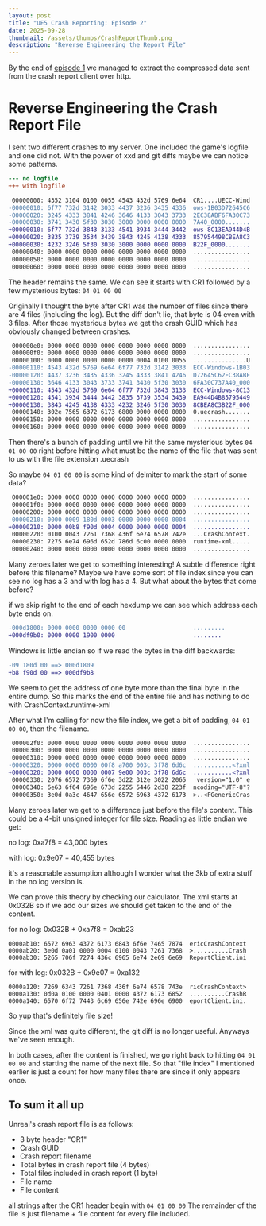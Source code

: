 ```yaml
---
layout: post
title: "UE5 Crash Reporting: Episode 2"
date: 2025-09-28
thumbnail: /assets/thumbs/CrashReportThumb.png
description: "Reverse Engineering the Report File"
---
```


By the end of [episode 1](https://samcollier.dev/2025/09/27/CrashReporting.html) we managed to extract
the compressed data sent from the crash report client over http.

# Reverse Engineering the Crash Report File
I sent two different crashes to my server. One included the game's logfile and one did not.
With the power of xxd and git diffs maybe we can notice some patterns.

```diff
--- no logfile
+++ with logfile

 00000000: 4352 3104 0100 0055 4543 432d 5769 6e64  CR1....UECC-Wind
-00000010: 6f77 732d 3142 3033 4437 3236 3435 4336  ows-1B03D72645C6
-00000020: 3245 4333 3841 4246 3646 4133 3043 3733  2EC38ABF6FA30C73
-00000030: 3741 3430 5f30 3030 3000 0000 0000 0000  7A40_0000.......
+00000010: 6f77 732d 3843 3133 4541 3934 3444 3442  ows-8C13EA944D4B
+00000020: 3835 3739 3534 3439 3843 4245 4138 4333  857954498CBEA8C3
+00000030: 4232 3246 5f30 3030 3000 0000 0000 0000  B22F_0000.......
 00000040: 0000 0000 0000 0000 0000 0000 0000 0000  ................
 00000050: 0000 0000 0000 0000 0000 0000 0000 0000  ................
 00000060: 0000 0000 0000 0000 0000 0000 0000 0000  ................
```

The header remains the same. We can see it starts with CR1 followed by a few mysterious bytes: `04 01 00 00`

Originally I thought the byte after CR1 was the number of files since there are 4 files (including the log).
But the diff don't lie, that byte is 04 even with 3 files.
After those mysterious bytes we get the crash GUID which has obviously changed between crashes.

```diff
 000000e0: 0000 0000 0000 0000 0000 0000 0000 0000  ................
 000000f0: 0000 0000 0000 0000 0000 0000 0000 0000  ................
 00000100: 0000 0000 0000 0000 0000 0004 0100 0055  ...............U
-00000110: 4543 432d 5769 6e64 6f77 732d 3142 3033  ECC-Windows-1B03
-00000120: 4437 3236 3435 4336 3245 4333 3841 4246  D72645C62EC38ABF
-00000130: 3646 4133 3043 3733 3741 3430 5f30 3030  6FA30C737A40_000
+00000110: 4543 432d 5769 6e64 6f77 732d 3843 3133  ECC-Windows-8C13
+00000120: 4541 3934 3444 3442 3835 3739 3534 3439  EA944D4B85795449
+00000130: 3843 4245 4138 4333 4232 3246 5f30 3030  8CBEA8C3B22F_000
 00000140: 302e 7565 6372 6173 6800 0000 0000 0000  0.uecrash.......
 00000150: 0000 0000 0000 0000 0000 0000 0000 0000  ................
 00000160: 0000 0000 0000 0000 0000 0000 0000 0000  ................
```

Then there's a bunch of padding until we hit the same mysterious bytes `04 01 00 00`
right before hitting what must be the name of the file that was sent to us with the file extension .uecrash

So maybe `04 01 00 00` is some kind of delmiter to mark the start of some data?

```diff
 000001e0: 0000 0000 0000 0000 0000 0000 0000 0000  ................
 000001f0: 0000 0000 0000 0000 0000 0000 0000 0000  ................
 00000200: 0000 0000 0000 0000 0000 0000 0000 0000  ................
-00000210: 0000 0009 180d 0003 0000 0000 0000 0004  ................
+00000210: 0000 00b8 f90d 0004 0000 0000 0000 0004  ................
 00000220: 0100 0043 7261 7368 436f 6e74 6578 742e  ...CrashContext.
 00000230: 7275 6e74 696d 652d 786d 6c00 0000 0000  runtime-xml.....
 00000240: 0000 0000 0000 0000 0000 0000 0000 0000  ................
 ```
 Many zeroes later we get to something interesting! A subtle difference right before this filename?
 Maybe we have some sort of file index since you can see no log has a 3 and with log has a 4.
 But what about the bytes that come before?

 if we skip right to the end of each hexdump we can see which address each byte ends on.
```diff
-000d1800: 0000 0000 0000 0000 00                   .........
+000df9b0: 0000 0000 1900 0000                      ........
```
Windows is little endian so if we read the bytes in the diff backwards:
```diff
-09 180d 00 ==> 000d1809
+b8 f90d 00 ==> 000df9b8
```
We seem to get the address of one byte more than the final byte in the entire dump.
So this marks the end of the entire file and has nothing to do with CrashContext.runtime-xml

After what I'm calling for now the file index, we get a bit of padding, `04 01 00 00`, then the filename.

```diff
 000002f0: 0000 0000 0000 0000 0000 0000 0000 0000  ................
 00000300: 0000 0000 0000 0000 0000 0000 0000 0000  ................
 00000310: 0000 0000 0000 0000 0000 0000 0000 0000  ................
-00000320: 0000 0000 0000 00f8 a700 003c 3f78 6d6c  ...........<?xml
+00000320: 0000 0000 0000 0007 9e00 003c 3f78 6d6c  ...........<?xml
 00000330: 2076 6572 7369 6f6e 3d22 312e 3022 2065   version="1.0" e
 00000340: 6e63 6f64 696e 673d 2255 5446 2d38 223f  ncoding="UTF-8"?
 00000350: 3e0d 0a3c 4647 656e 6572 6963 4372 6173  >..<FGenericCras
```
Many zeroes later we get to a difference just before the file's content.
This could be a 4-bit unsigned integer for file size. Reading as little endian we get:

no log: 0xa7f8 = 43,000 bytes

with log: 0x9e07 = 40,455 bytes

it's a reasonable assumption although I wonder what the 3kb of extra stuff in the no log version is.

We can prove this theory by checking our calculator.
The xml starts at 0x032B so if we add our sizes we should get taken to the end of the content.

for no log:
0x032B + 0xa7f8 = 0xab23
```
0000ab10: 6572 6963 4372 6173 6843 6f6e 7465 7874  ericCrashContext
0000ab20: 3e0d 0a01 0000 0004 0100 0043 7261 7368  >..........Crash
0000ab30: 5265 706f 7274 436c 6965 6e74 2e69 6e69  ReportClient.ini
```

for with log:
0x032B + 0x9e07 = 0xa132
```
0000a120: 7269 6343 7261 7368 436f 6e74 6578 743e  ricCrashContext>
0000a130: 0d0a 0100 0000 0401 0000 4372 6173 6852  ..........CrashR
0000a140: 6570 6f72 7443 6c69 656e 742e 696e 6900  eportClient.ini.
```
So yup that's definitely file size!

Since the xml was quite different, the git diff is no longer useful.
Anyways we've seen enough.

In both cases, after the content is finished, we go right back to hitting `04 01 00 00` and starting the name of the next file.
So that "file index" I mentioned earlier is just a count for how many files there are since it only appears once.

## To sum it all up
Unreal's crash report file is as follows:

- 3 byte header "CR1"
- Crash GUID
- Crash report filename
- Total bytes in crash report file (4 bytes)
- Total files included in crash report (1 byte)
- File name
- File content

all strings after the CR1 header begin with `04 01 00 00`
The remainder of the file is just filename + file content for every file included.
